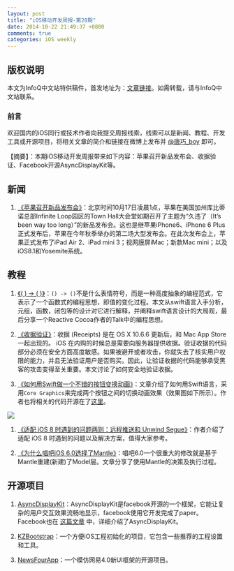 ```yaml
---
layout: post
title: "iOS移动开发周报-第28期"
date: 2014-10-22 21:49:37 +0800
comments: true
categories: iOS weekly
---
```


## 版权说明

本文为InfoQ中文站特供稿件，首发地址为：[文章链接](http://www.infoq.com/cn/news/2014/10/apple-product-release-conference)。如需转载，请与InfoQ中文站联系。

### 前言

欢迎国内的iOS同行或技术作者向我提交周报线索，线索可以是新闻、教程、开发工具或开源项目，将相关文章的简介和链接在微博上发布并 [@唐巧_boy](http://weibo.com/tangqiaoboy) 即可。

【摘要】：本期iOS移动开发周报带来如下内容：苹果召开新品发布会、收据验证、Facebook开源AsyncDisplayKit等。

## 新闻

 1. [《苹果召开新品发布会》](http://money.163.com/14/1017/10/A8OJTF7700254TI5.html)：北京时间10月17日凌晨1点，苹果在美国加州库比蒂诺总部Infinite Loop园区的Town Hall大会堂如期召开了主题为“久违了（It’s been way too long）”的新品发布会。这也是继苹果iPhone6、iPhone 6 Plus正式发布后，苹果在今年秋季举办的第二场大型发布会。在此次发布会上，苹果正式发布了iPad Air 2、iPad mini 3；视网膜屏iMac；新款Mac mini；以及iOS8.1和Yosemite系统。

## 教程

 1. [《( ) -> ( )》](http://blog.sunnyxx.com/2014/10/14/fp-essential/)：`() -> ()`不是什么表情符号，而是一种高度抽象的编程范式，它表示了一个函数式的编程思想，即值的变化过程。本文从swift语言入手分析，元组，函数，闭包等的设计对它进行解释，并阐释swift语言设计的大局观，最后分享一个Reactive Cocoa作者的Talk中的编程思想。
 
 1. [《收据验证》](http://objccn.io/issue-17-3/)：收据 (Receipts) 是在 OS X 10.6.6 更新后，和 Mac App Store 一起出现的。 iOS 在内购的时候总是需要向服务器提供收据。验证收据的代码部分必须在安全方面高度敏感。如果被避开或者攻击，你就失去了核实用户权限的能力，并且无法验证用户是否购买。因此，让验证收据的代码能够承受黑客的攻击变得至关重要。本文讨论了如何安全地验证收据。

 1. [《如何用Swift做一个不错的按钮变换动画》](http://robb.is/working-on/a-hamburger-button-transition/)：文章介绍了如何用Swift语言，采用`Core Graphics`来完成两个按钮之间的切换动画效果（效果图如下所示）。作者也将相关的代码开源在了[这里](https://github.com/robb/hamburger-button)。

 ![](http://robb.is/img/hamburger-button.gif)

 1. [《适配 iOS 8 时遇到的问题两则：远程推送和 Unwind Segue》](http://imtx.me/archives/1910.html)：作者介绍了适配 iOS 8 时遇到的问题以及解决方案，值得大家参考。

 1. [《为什么唱吧iOS 6.0选择了Mantle》](http://www.iwangke.me/2014/10/13/Why-Changba-iOS-choose-Mantle/)：唱吧6.0一个很重大的修改就是基于Mantle重建(新建)了Model层。文章分享了使用Mantle的决策及执行过程。

## 开源项目

 1. [AsyncDisplayKit](https://github.com/facebook/AsyncDisplayKit)：AsyncDisplayKit是facebook开源的一个框架，它能让复杂的用户交互效果流畅地显示，facebook使用它开发完成了paper。Facebook也在 [这篇文章](https://code.facebook.com/posts/721586784561674/introducing-asyncdisplaykit-for-smooth-and-responsive-apps-on-ios/) 中，详细介绍了AsyncDisplayKit。

 1. [KZBootstrap](https://github.com/krzysztofzablocki/KZBootstrap)：一个方便iOS工程初始化的项目，它包含一些推荐的工程设置和工具。

 1. [NewsFourApp](https://github.com/chenqihui/NewsFourApp)：一个模仿网易4.0新UI框架的开源项目。

 
